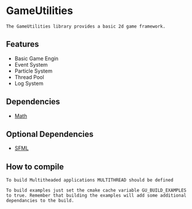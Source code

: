 # GameUtilities

    The GameUtilities library provides a basic 2d game framework.

## Features

- Basic Game Engin
- Event System
- Particle System
- Thread Pool
- Log System

## Dependencies
- [Math](https://github.com/Yanson32/Math)

## Optional Dependencies
- [SFML](https://www.sfml-dev.org/)

## How to compile

	To build Multitheaded applications MULTITHREAD should be defined

    To build examples just set the cmake cache variable GU_BUILD_EXAMPLES to true. Remember that building the examples will add some additional dependancies to the build.

